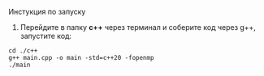 Инстукция по запуску

1. Перейдите в папку **c++** через терминал и соберите код через g++, запустите код:
```shell
cd ./c++
g++ main.cpp -o main -std=c++20 -fopenmp
./main
```